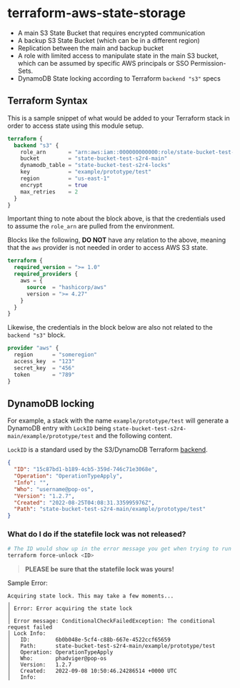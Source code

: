 # terraform-aws-state-storage

- A main S3 State Bucket that requires encrypted communication
- A backup S3 State Bucket (which can be in a different region)
- Replication between the main and backup bucket
- A role with limited access to manipulate state in the main S3 bucket, which can be assumed by specific AWS principals or SSO Permission-Sets.
- DynamoDB State locking according to Terraform `backend "s3"` specs

## Terraform Syntax

This is a sample snippet of what would be added to your Terraform stack in order to access state using this module setup.

```terraform
terraform {
  backend "s3" {
    role_arn       = "arn:aws:iam::000000000000:role/state-bucket-test-s2r4-state"
    bucket         = "state-bucket-test-s2r4-main"
    dynamodb_table = "state-bucket-test-s2r4-locks"
    key            = "example/prototype/test"
    region         = "us-east-1"
    encrypt        = true
    max_retries    = 2
  }
}
```

Important thing to note about the block above, is that the credentials used to assume the `role_arn` are pulled from the environment.

Blocks like the following, **DO NOT** have any relation to the above, meaning that the `aws` provider is not needed in order to access AWS S3 state.

```terraform
terraform {
  required_version = ">= 1.0"
  required_providers {
    aws = {
      source  = "hashicorp/aws"
      version = ">= 4.27"
    }
  }
}
```

Likewise, the credentials in the block below are also not related to the `backend "s3"` block.

```terraform
provider "aws" {
  region      = "someregion"
  access_key  = "123"
  secret_key  = "456"
  token       = "789"
}
```

## DynamoDB locking

For example, a stack with the name `example/prototype/test` will generate a DynamoDB entry with `LockID` being `state-bucket-test-s2r4-main/example/prototype/test` and the following content.

`LockID` is a standard used by the S3/DynamoDB Terraform [backend](https://www.terraform.io/language/settings/backends/s3#dynamodb-state-locking).

```json
{
  "ID": "15c87bd1-b189-4cb5-359d-746c71e3068e",
  "Operation": "OperationTypeApply",
  "Info": "",
  "Who": "username@pop-os",
  "Version": "1.2.7",
  "Created": "2022-08-25T04:08:31.335995976Z",
  "Path": "state-bucket-test-s2r4-main/example/prototype/test"
}
```

### What do I do if the statefile lock was not released?

```bash
# The ID would show up in the error message you get when trying to run terraform
terraform force-unlock <ID>
```

> **PLEASE be sure that the statefile lock was yours!**

Sample Error:

```text
Acquiring state lock. This may take a few moments...
╷
│ Error: Error acquiring the state lock
│ 
│ Error message: ConditionalCheckFailedException: The conditional request failed
│ Lock Info:
│   ID:        6b0b048e-5cf4-c88b-667e-4522ccf65659
│   Path:      state-bucket-test-s2r4-main/example/prototype/test
│   Operation: OperationTypeApply
│   Who:       phadviger@pop-os
│   Version:   1.2.7
│   Created:   2022-09-08 10:50:46.24286514 +0000 UTC
│   Info:      
```
